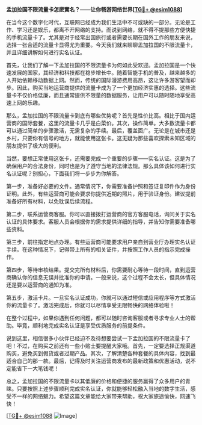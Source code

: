 **孟加拉国不限流量卡怎麽實名？——让你畅游网络世界[[TG💪+ @esim1088](https://t.me/s/esim1088)]**

在当今这个数字化时代，互联网已经成为我们生活中不可或缺的一部分。无论是工作、学习还是娱乐，都离不开网络的支持。而说到网络，就不得不提那些方便快捷的手机流量卡了。尤其是对于经常出国旅行或者需要长期在国外工作的朋友来说，选择一张合适的流量卡显得尤为重要。今天我们就来聊聊孟加拉国的不限流量卡，并且详细讲解如何进行实名认证。

首先，让我们了解一下孟加拉国的不限流量卡为何如此受欢迎。孟加拉国是一个快速发展的国家，其经济和科技都在稳步增长中。随着智能手机的普及，越来越多的人开始依赖移动数据上网。然而，传统的国际漫游费用高昂，这让许多游客望而却步。因此，购买当地运营商提供的流量卡成为了一个更加经济实惠的选择。这些流量卡不仅价格低廉，而且通常提供不限量的数据服务，让用户可以随时随地享受高速上网的乐趣。

那么，孟加拉国的不限流量卡到底有哪些优势呢？首先是性价比高。相比于国内运营商的国际套餐，这里的流量卡几乎是白菜价。其次，操作简单。大多数流量卡都可以通过简单的步骤激活，无需复杂的手续。最后，覆盖面广。无论是在城市还是乡村，只要你有信号的地方，就能使用这张卡。这无疑为那些喜欢探索未知区域的朋友提供了极大的便利。

当然，要想正常使用这张卡，还需要完成一个重要的步骤——实名认证。这是为了确保用户的合法身份，同时也是为了遵守当地的法律法规。那么具体该如何进行实名认证呢？别担心，下面我们将一步步为你解答。

第一步，准备好必要的文件。通常情况下，你需要准备护照和签证复印件作为身份证明。此外，有些运营商可能会要求你提供近期的照片，用于验证身份。建议提前准备好所有材料，以免耽误后续流程。

第二步，联系运营商客服。你可以直接拨打运营商的官方客服电话，询问关于实名认证的具体要求。客服人员会根据你的需求提供详细的指导，并告知你需要准备哪些资料。

第三步，前往指定地点办理。有些运营商可能要求用户亲自到营业厅办理实名认证手续。在这种情况下，记得带上所有的相关证件，并按照工作人员的指示完成操作。

第四步，等待审核结果。提交完所有材料后，你需要耐心等待一段时间，直到运营商确认你的信息无误并批准你的申请。一般来说，这个过程不会太长，但具体情况还是要以运营商的通知为准。

第五步，激活卡片。一旦实名认证成功，你就可以通过短信或应用程序等方式激活你的流量卡了。激活完成后，你就可以尽情享受无限畅快的网络体验啦！

在整个过程中，如果你遇到任何问题，都可以随时咨询客服或者寻求专业人士的帮助。毕竟，顺利地完成实名认证是享受优质服务的前提条件。

说到这里，相信很多小伙伴已经迫不及待想要尝试一下孟加拉国的不限流量卡了吧！不过，在购买之前还有一些小贴士要提醒大家哦。首先，一定要选择正规渠道购买，避免买到假货或者过期产品。其次，了解清楚各种套餐的具体内容，找到最适合自己的那一款。最后，记得及时关注运营商发布的最新政策和优惠活动，说不定能省下一大笔钱呢！

总之，孟加拉国的不限流量卡以其低廉的价格和便捷的服务赢得了众多用户的青睐。只要按照上述步骤顺利完成实名认证，你就能够轻松融入当地的数字生活，感受不一样的网络魅力。希望这篇文章能给大家带来帮助，祝大家旅途愉快，网速飞快！

[[TG💪+ @esim1088](https://t.me/s/esim1088) ![Image](https://i.postimg.cc/4NQfJmqS/Snipaste-2025-05-13-00-14-12.png)]